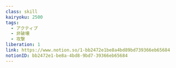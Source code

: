 ```yaml
---
class: skill
kairyoku: 2500
tags:
  - アクティブ
  - 非破壊
  - 攻撃
liberation: 1
link: https://www.notion.so/1-bb2472e1be8a4bd89bd739366eb65684
notionID: bb2472e1-be8a-4bd8-9bd7-39366eb65684
---
```

